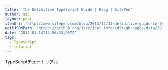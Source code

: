 ```yaml
---
title: 'The Definitive TypeScript Guide | Blog | SitePen'
author: azu
layout: post
itemUrl: 'http://www.sitepen.com/blog/2013/12/31/definitive-guide-to-typescript/'
editJSONPath: 'https://github.com/jser/jser.info/edit/gh-pages/data/2014/01/index.json'
date: '2014-01-14T14:56:33.957Z'
tags:
  - TypeScript
  - tutorial
---
```

TypeScriptチュートリアル
